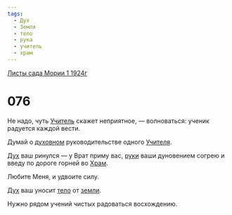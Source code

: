 ```yaml
---
tags:
  - Дух
  - Земля
  - тело
  - рука
  - учитель
  - храм
---
```


[Листы сада Мории 1 1924г](/agni/1924)

# 076
Не надо, чуть [Учитель](/tag/#учитель) скажет неприятное, — волноваться: ученик радуется каждой вести.   

Думай о [духовном](/tag/#[Дух](/tag/#Дух)) руководительстве одного [Учителя](/tag/#учитель).   

[Дух](/tag/#Дух) ваш ринулся — у Врат приму вас, [руки](/tag/#рука) ваши дуновением согрею и введу по дороге горней во [Храм](/tag/#храм).   

Любите Меня, и удвоите силу.   

[Дух](/tag/#Дух) ваш уносит [тело](/tag/#тело) от [земли](/tag/#Земля).   

Нужно рядом учений чистых радоваться восхождению.   

